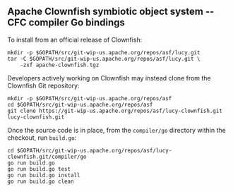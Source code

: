 Apache Clownfish symbiotic object system -- CFC compiler Go bindings
--------------------------------------------------------------------

To install from an official release of Clownfish:

    mkdir -p $GOPATH/src/git-wip-us.apache.org/repos/asf/lucy.git
    tar -C $GOPATH/src/git-wip-us.apache.org/repos/asf/lucy.git \
        -zxf apache-clownfish.tgz

Developers actively working on Clownfish may instead clone from the Clownfish
Git repository:

    mkdir -p $GOPATH/src/git-wip-us.apache.org/repos/asf
    cd $GOPATH/src/git-wip-us.apache.org/repos/asf
    git clone https://git-wip-us.apache.org/repos/asf/lucy-clownfish.git lucy-clownfish.git

Once the source code is in place, from the `compiler/go` directory within the
checkout, run `build.go`:

    cd $GOPATH/src/git-wip-us.apache.org/repos/asf/lucy-clownfish.git/compiler/go
    go run build.go
    go run build.go test
    go run build.go install
    go run build.go clean

